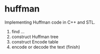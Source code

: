 # huffman

Implementing Huffman code in C++ and STL.

1. find ...
2. construct Huffman tree
3. construct Encode table
4. encode or decode the text (finish)
